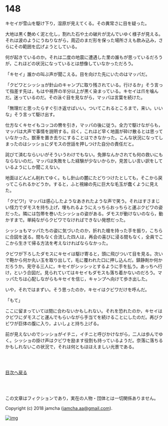# 148

キセイが雪山を駆け下り，湿原が見えてくる。その異常さに目を疑った。  

大地は黒く艶めく泥と化し，割れた石や土の破片が沈んでいゆく様子が見える。それは波のようにうねりながら，周辺のまだ形を保った場所さえも飲み込み，さらにその範囲を広げようとしている。  

何が起きているのか。それは二度の地震に遭遇した里の誰もが思っているだろうが，これほどの状況になっているとは想像していなかっただろう。  

「キセイ」誰かの叫ぶ声が聞こえる。目を向けた先にいたのはマッパだ。  

「クビワとシッショが針山のキャンプに取り残されている。行けるか」そう言って指差す先は，もはや視界の半分以上が黒く染まっている。キセイは爪を噛んだ。迷っているのだ。その泳ぐ目を見ながら，マッパは言葉を続けた。  

「無理だと思ったらすぐ引き返せばいい。ついてこれるところまで，来い。いいな」そう言って駆け出す。  

仕方なくキセイもコッコの轡を引き，マッパの後に従う。全力で駆けながらも，マッパは大声で事情を説明する。曰く，これほど早く地面が砕け散るとは思っていなかった。獣車を置き去りにすることはできなかった。こんな状況になってしまったのはシッショにダモスの世話を押しつけた自分の責任だと。  

詫びて済むならいいがそういうわけでもない。免罪なんかされても何の救いにもならないのだ。マッパは失敗をした経験が少ないからか，見苦しい言い訳をしているようにしか聞こえない。  

地面はどんどん削れてゆく。もし針山の麓にたどりつけたとしても，そこから戻ってこられるかどうか。すると，ふと視線の先に巨大な毛玉が蠢くように見えた。  

「クビワ!」マッパは感心したようなあきれたような声で笑う。それはすさまじい怪力でダモスを持ち上げ，埋もれるようにえっちらおっちらと運ぶクビワの姿だった。隣には包帯を巻いたシッショの姿がある。ダモスが動けないのなら，動かすまで。単純ながらクビワでなければできない発想だった。  

シッショもマッパたちの姿に気づいたのか，折れた槍を持った手を振り，こちらに合図を送る。間もなく合流した四人は，再会の喜びに浸る間もなく，全員でここから生きて帰る方法を考えなければならなかった。  

クビワが下ろしたダモスにキセイは駆け寄ると，頭に飛びついて目を見る。次いで鞄から何か丸い玉を取り出して，毛に覆われた口に押し込んだ。鎮静剤か何かだろうか。見守る三人に，キセイがシッシッとするように手を払う。あっちへ行け，という合図だ。見られていてはキセイもダモスも落ち着かないのだろう。マッパたちは心配しながらもキセイを信じ，キャンプへ向けて歩き出した。  

いや，それではまずい。そう思ったのか，キセイはクビワだけを呼んだ。  

「もて」  

ここに留まっていては間に合わないかもしれない。それを恐れたのか，キセイはクビワにダモスごと運んでもらいながら手当てを続けることにしたのだ。再びクビワが巨体の腹に入り，よいしょと持ち上げる。  

前が見えないのでシッショがイチニ，イチニと呼びかけながら，二人は歩んでゆく。シッショの掛け声はクビワを励ます役割も持っているようだ。奈落に落ちるかもしれないこの状況で，それは何ともほほえましい光景である。  

<br>  
<br>  

[目次へ戻る](https://github.com/jamcha-aa/OblivionReports/blob/master/README.md)  

<br>  
<br>  

この文章はフィクションであり，実在の人物・団体とは一切関係ありません。  

Copyright (c) 2018 jamcha (jamcha.aa@gmail.com).  

[![img](http://i.creativecommons.org/l/by-nc-sa/4.0/88x31.png)](http://creativecommons.org/licenses/by-nc-sa/4.0/deed)